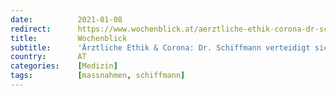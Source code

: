 ```yaml
---
date:          2021-01-08
redirect:      https://www.wochenblick.at/aerztliche-ethik-corona-dr-schiffmann-verteidigt-sich-gegen-behoerden/
title:         Wochenblick
subtitle:      'Ärztliche Ethik & Corona: Dr. Schiffmann verteidigt sich gegen Behörden'
country:       AT
categories:    [Medizin]
tags:          [massnahmen, schiffmann]
---
```

